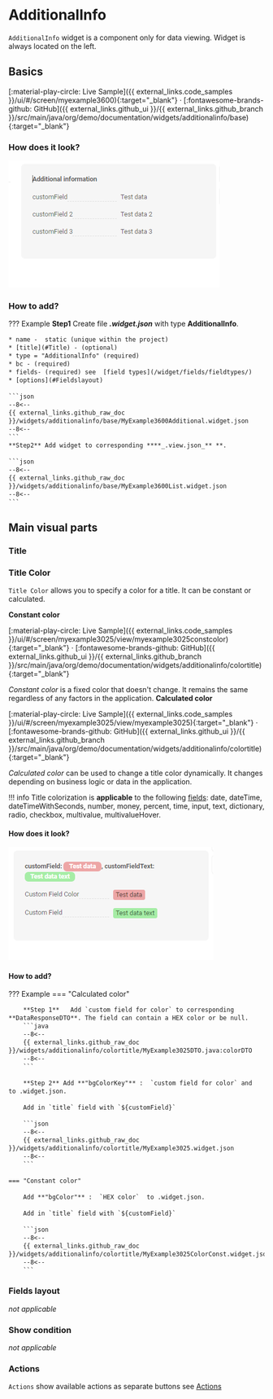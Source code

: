 # AdditionalInfo
 
`AdditionalInfo` widget is a component only for data viewing. Widget is always located on the left.

## Basics
[:material-play-circle: Live Sample]({{ external_links.code_samples }}/ui/#/screen/myexample3600){:target="_blank"} ·
[:fontawesome-brands-github: GitHub]({{ external_links.github_ui }}/{{ external_links.github_branch }}/src/main/java/org/demo/documentation/widgets/additionalinfo/base){:target="_blank"}
### How does it look?
![additionalinfo.png](additionalinfo.png)

###  <a id="Howtoaddbacis">How to add?</a> 
??? Example
    **Step1** Create file **_.widget.json_** with  type  **AdditionalInfo**.

    * name -  static (unique within the project)
    * [title](#Title) - (optional) 
    * type = "AdditionalInfo" (required)
    * bc - (required)
    * fields- (required) see  [field types](/widget/fields/fieldtypes/)  
    * [options](#Fieldslayout)  

    ```json
    --8<--
    {{ external_links.github_raw_doc }}/widgets/additionalinfo/base/MyExample3600Additional.widget.json
    --8<--
    ```
    **Step2** Add widget to corresponding ****_.view.json_** **.

    ```json
    --8<--
    {{ external_links.github_raw_doc }}/widgets/additionalinfo/base/MyExample3600List.widget.json
    --8<--
    ```
## Main visual parts
### Title
<!--Title - a name displayed above the additional information.--->

### Title Color
`Title Color` allows you to specify a color for a title. It can be constant or calculated.

**Constant color**

[:material-play-circle: Live Sample]({{ external_links.code_samples }}/ui/#/screen/myexample3025/view/myexample3025constcolor){:target="_blank"} ·
[:fontawesome-brands-github: GitHub]({{ external_links.github_ui }}/{{ external_links.github_branch }}/src/main/java/org/demo/documentation/widgets/additionalinfo/colortitle){:target="_blank"}

*Constant color* is a fixed color that doesn't change. It remains the same regardless of any factors in the application.
**Calculated color**

[:material-play-circle: Live Sample]({{ external_links.code_samples }}/ui/#/screen/myexample3025/view/myexample3025){:target="_blank"} ·
[:fontawesome-brands-github: GitHub]({{ external_links.github_ui }}/{{ external_links.github_branch }}/src/main/java/org/demo/documentation/widgets/additionalinfo/colortitle){:target="_blank"}

*Calculated color* can be used to change a title color dynamically. It changes depending on business logic or data in the application.

!!! info
    Title colorization is **applicable** to the following [fields](../../../fields/fieldtypes): date, dateTime, dateTimeWithSeconds, number, money, percent, time, input, text, dictionary, radio, checkbox, multivalue, multivalueHover.

#### How does it look?
![colorwidget.png](colorwidget.png)

#### How to add?
??? Example
    === "Calculated color"

        **Step 1**   Add `custom field for color` to corresponding **DataResponseDTO**. The field can contain a HEX color or be null.
        ```java
        --8<--
        {{ external_links.github_raw_doc }}/widgets/additionalinfo/colortitle/MyExample3025DTO.java:colorDTO
        --8<--
        ```  
 
        **Step 2** Add **"bgColorKey"** :  `custom field for color` and  to .widget.json.

        Add in `title` field with `${customField}` 

        ```json
        --8<--
        {{ external_links.github_raw_doc }}/widgets/additionalinfo/colortitle/MyExample3025.widget.json
        --8<--
        ```       

    === "Constant color"
 
        Add **"bgColor"** :  `HEX color`  to .widget.json.

        Add in `title` field with `${customField}` 

        ```json
        --8<--
        {{ external_links.github_raw_doc }}/widgets/additionalinfo/colortitle/MyExample3025ColorConst.widget.json
        --8<--
        ```


### Fields layout
_not applicable_

### Show condition
_not applicable_

### Actions
`Actions` show available actions as separate buttons
see [Actions](/features/element/actions/actions)
